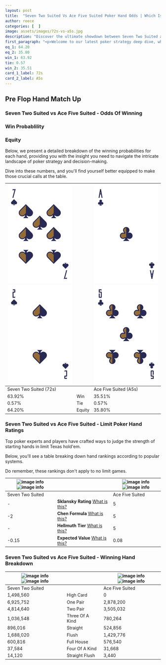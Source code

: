 ```yaml
---
layout: post
title:  "Seven Two Suited Vs Ace Five Suited Poker Hand Odds | Which Is The Better Hand In Poker? A Complete Guide"
author: reece
categories: [  ]
image: assets/images/72s-vs-a5s.jpg
description: "Discover the ultimate showdown between Seven Two Suited and Ace Five Suited in poker! Uncover the odds, strategies, and scenarios where one hand triumphs over the other. Get ready to up your poker game with this thrilling analysis."
first_paragraph: "<p>Welcome to our latest poker strategy deep dive, where we're pitting two distinct hands against each other in a high-stakes showdown: Seven Two Suited vs Ace Five Suited.</p><p>In the dynamic world of poker, every decision counts, and knowing which hand holds the upper hand is key to your success at the table.</p><p>In this article, we'll dissect these two hands, explore the scenarios where one dominates the other, and equip you with the knowledge to make strategic choices that can tip the odds in your favor.</p><p>Get ready to unravel the intriguing dynamics of these poker hands and elevate your game to new heights.</p>"
eq_1: 64.20
eq_2: 35.80
win_1: 63.92
tie: 0.57
win_2: 35.51
card_1_label: 72s
card_2_label: A5s
---
```




[comment]: # (sp0)

## Pre Flop Hand Match Up

<div class="table hand-ratings" markdown="1"> 



### Seven Two Suited vs Ace Five Suited - Odds Of Winning


  
<div class="row graphs"> 
<div class="col-lg-6">
    <h3>Win Probablility</h3>
    <canvas id="WinChart"></canvas>
</div>
<div class="col-lg-6">
    <h3>Equity</h3>
    <canvas id="EquityChart"></canvas>
</div>
</div>

  Below, we present a detailed breakdown of the winning probabilities for each hand, providing you with the insight you need to navigate the intricate landscape of poker strategy and decision-making. 

Dive into these numbers, and you'll find yourself better equipped to make those crucial calls at the table.


    
| ![image info](assets/images/hand1/7.png) ![image info](assets/images/hand1/2.png) |  | ![image info](assets/images/hand2/a.png) ![image info](assets/images/hand2/5.png) |
| -------- | -------- | -------- |
| Seven Two Suited (72s) |  | Ace Five Suited (A5s) |
| 63.92% | Win | 35.51% |
| 0.57% | Tie | 0.57% |
| 64.20% | Equity | 35.80% |




[comment]: # (sp1)



### Seven Two Suited vs Ace Five Suited - Limit Poker Hand Ratings

Top poker experts and players have crafted ways to judge the strength of starting hands in limit Texas hold'em. 

Below, you'll see a table breaking down hand rankings according to popular systems. 

Do remember, these rankings don't apply to no limit games.


    
| ![image info](https://www.riverpairs.com/assets/images/hand1/7.png) ![image info](https://www.riverpairs.com/assets/images/hand1/2.png) |  | ![image info](https://www.riverpairs.com/assets/images/hand2/a.png) ![image info](https://www.riverpairs.com/assets/images/hand2/5.png) |
| -------- | -------- | -------- |
| Seven Two Suited |  | Ace Five Suited |
| - | **Sklansky Rating** [What is this?](/sklansky-rating-explained) | 5 |
| -2 | **Chen Formula** [What is this?](/chen-formula-explained) | 5 |
| - | **Hellmuth Tier** [What is this?](/Hellmuth-tier-explained) | 5 |
| -0.15 | **Expected Value** [What is this?](/expected-value-explained) | 0.08 |




[comment]: # (sp2)



### Seven Two Suited vs Ace Five Suited - Winning Hand Breakdown


    
| ![image info](https://www.riverpairs.com/assets/images/hand1/7.png) ![image info](https://www.riverpairs.com/assets/images/hand1/2.png) |  | ![image info](https://www.riverpairs.com/assets/images/hand2/a.png) ![image info](https://www.riverpairs.com/assets/images/hand2/5.png) |
| -------- | -------- | -------- |
| Seven Two Suited |  | Ace Five Suited |
| 1,498,560 | High Card | 0 |
| 6,925,752 | One Pair | 2,878,200 |
| 4,814,640 | Two Pair | 3,505,032 |
| 1,036,548 | Three Of A Kind | 780,264 |
| 896,016 | Straight | 524,856 |
| 1,688,020 | Flush | 1,429,776 |
| 600,816 | Full House | 576,540 |
| 37,584 | Four Of A Kind | 31,668 |
| 14,120 | Straight Flush | 3,440 |




[comment]: # (sp3)



</div>

[comment]: # (sp4)



[comment]: # (sp5)

